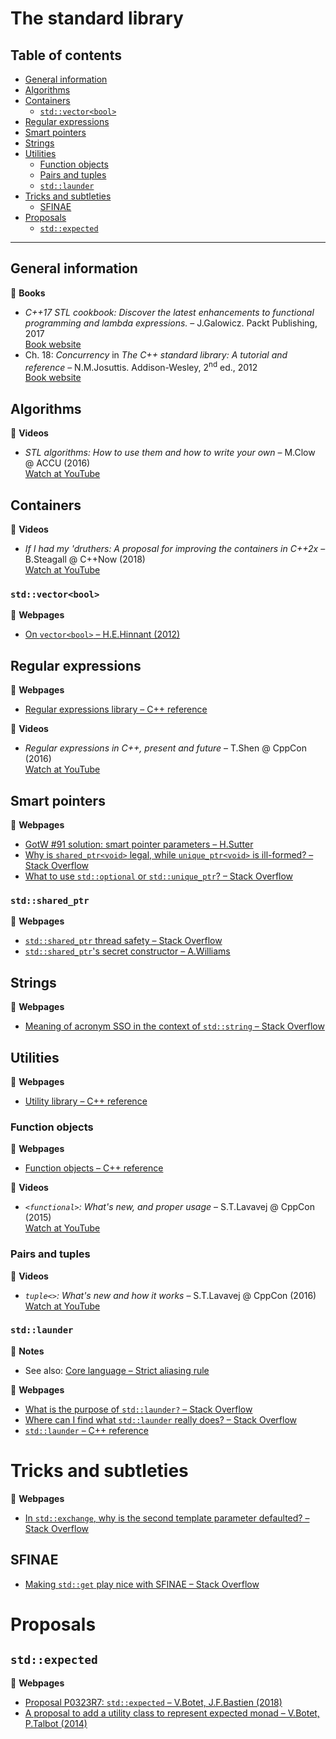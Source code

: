# The standard library

## Table of contents

* [General information](#general-information)
* [Algorithms](#algorithms)
* [Containers](#containers)
	* [`std::vector<bool>`](#stdvectorbool)
* [Regular expressions]($regular-expressions)
* [Smart pointers](#smart-pointers)
* [Strings](#strings)
* [Utilities](#utilities)
	* [Function objects](#function-objects)
	* [Pairs and tuples](#pairs-and-tuples)
	* [`std::launder`](#std-launder)
* [Tricks and subtleties](#tricks-and-subtleties)
	* [SFINAE](#sfinae)
* [Proposals](#proposals)
	* [`std::expected`](#stdexpected)

---

## General information

:book: **Books**

* *C++17 STL cookbook: Discover the latest enhancements to functional programming and lambda expressions.* &ndash; J.Galowicz. Packt Publishing, 2017\
[Book website](https://www.packtpub.com/application-development/c17-stl-cookbook)
* Ch. 18: *Concurrency* in *The C++ standard library: A tutorial and reference* &ndash; N.M.Josuttis. Addison-Wesley, 2<sup>nd</sup> ed., 2012\
[Book website](http://www.cppstdlib.com/)

## Algorithms

:movie_camera: **Videos**

* *STL algorithms: How to use them and how to write your own* &ndash; M.Clow @ ACCU (2016)\
[Watch at YouTube](https://www.youtube.com/watch?v=3nXLxMYXgWs)

## Containers

:movie_camera: **Videos**

* *If I had my 'druthers: A proposal for improving the containers in C++2x* &ndash; B.Steagall @ C++Now (2018)\
[Watch at YouTube](https://www.youtube.com/watch?v=bAE0qteS4Rk)

### `std::vector<bool>`

:link: **Webpages**

* [On `vector<bool>` &ndash; H.E.Hinnant (2012)](https://howardhinnant.github.io/onvectorbool.html)

## Regular expressions

:link: **Webpages**

* [Regular expressions library &ndash; C++ reference](https://en.cppreference.com/w/cpp/regex)

:movie_camera: **Videos**

* *Regular expressions in C++, present and future* &ndash; T.Shen @ CppCon (2016)\
[Watch at YouTube](https://www.youtube.com/watch?v=N_rkHzhXueo)

## Smart pointers

:link: **Webpages**

* [GotW #91 solution: smart pointer parameters &ndash; H.Sutter](https://herbsutter.com/2013/06/05/gotw-91-solution-smart-pointer-parameters/)
* [Why is `shared_ptr<void>` legal, while `unique_ptr<void>` is ill-formed? &ndash; Stack Overflow](https://stackoverflow.com/questions/39288891/why-is-shared-ptrvoid-legal-while-unique-ptrvoid-is-ill-formed)
* [What to use `std::optional` or `std::unique_ptr`? &ndash; Stack Overflow](https://stackoverflow.com/questions/44856701/what-to-use-stdoptional-or-stdunique-ptr?rq=1)

### `std::shared_ptr`

:link: **Webpages**

* [`std::shared_ptr` thread safety &ndash; Stack Overflow](https://stackoverflow.com/questions/14482830/stdshared-ptr-thread-safety)
* [`std::shared_ptr`'s secret constructor &ndash; A.Williams](https://www.justsoftwaresolutions.co.uk/cplusplus/shared-ptr-secret-constructor.html)

## Strings

:link: **Webpages**

* [Meaning of acronym SSO in the context of `std::string` &ndash; Stack Overflow](https://stackoverflow.com/questions/10315041/meaning-of-acronym-sso-in-the-context-of-stdstring)

## Utilities

:link: **Webpages**

* [Utility library &ndash; C++ reference](https://en.cppreference.com/w/cpp/utility)

### Function objects

:link: **Webpages**

* [Function objects &ndash; C++ reference](https://en.cppreference.com/w/cpp/utility/functional)

:movie_camera: **Videos**

* *`<functional>`: What's new, and proper usage* &ndash; S.T.Lavavej @ CppCon (2015)\
[Watch at YouTube](https://www.youtube.com/watch?v=zt7ThwVfap0)

### Pairs and tuples

:movie_camera: **Videos**

* *`tuple<>`: What's new and how it works* &ndash; S.T.Lavavej @ CppCon (2016)\
[Watch at YouTube](https://www.youtube.com/watch?v=JhgWFYfdIho)

### `std::launder`

:memo: **Notes**

* See also: [Core language &ndash; Strict aliasing rule](core_language.md#strict-aliasing-rule)

:link: **Webpages**

* [What is the purpose of `std::launder?` &ndash; Stack Overflow](https://stackoverflow.com/questions/39382501/what-is-the-purpose-of-stdlaunder)
* [Where can I find what `std::launder` really does? &ndash; Stack Overflow](https://stackoverflow.com/questions/53268089/where-can-i-find-what-stdlaunder-really-does)
* [`std::launder` &ndash; C++ reference](https://en.cppreference.com/w/cpp/utility/launder)

# Tricks and subtleties

:link: **Webpages**

* [In `std::exchange`, why is the second template parameter defaulted? &ndash; Stack Overflow](https://stackoverflow.com/questions/34876969/in-stdexchange-why-is-the-second-template-parameter-defaulted)

## SFINAE

* [Making `std::get` play nice with SFINAE &ndash; Stack Overflow](https://stackoverflow.com/questions/41708491/making-stdget-play-nice-with-sfinae)

# Proposals

## `std::expected`

:link: **Webpages**

* [Proposal P0323R7: `std::expected` &ndash; V.Botet, J.F.Bastien (2018)](http://www.open-std.org/jtc1/sc22/wg21/docs/papers/2018/p0323r7.html)
* [A proposal to add a utility class to represent expected monad &ndash; V.Botet, P.Talbot (2014)](http://www.open-std.org/jtc1/sc22/wg21/docs/papers/2014/n4109.pdf)
